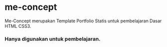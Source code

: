 # me-concept
Me-Concept merupakan Template Portfolio Statis untuk pembelajaran Dasar HTML CSS3.

### Hanya digunakan untuk pembelajaran.
